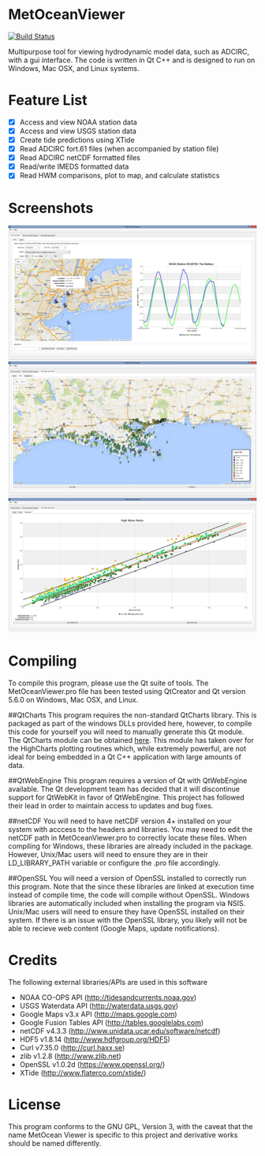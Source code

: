 # MetOceanViewer
[![Build Status](https://travis-ci.org/zcobell/MetOceanViewer.svg?branch=master)](https://travis-ci.org/zcobell/MetOceanViewer)

Multipurpose tool for viewing hydrodynamic model data, such as ADCIRC, with a gui interface. The code is written in Qt C++ and is designed to run on Windows, Mac OSX, and Linux systems.

# Feature List
- [x] Access and view NOAA station data
- [x] Access and view USGS station data
- [x] Create tide predictions using XTide
- [x] Read ADCIRC fort.61 files (when accompanied by station file)
- [x] Read ADCIRC netCDF formatted files
- [x] Read/write IMEDS formatted data
- [x] Read HWM comparisons, plot to map, and calculate statistics

# Screenshots
![Screenshot 1](https://github.com/zcobell/MetOceanViewer/blob/master/screenshots/mov_ss1.JPG)
![Screenshot 2](https://github.com/zcobell/MetOceanViewer/blob/master/screenshots/mov_ss2.JPG)
![Screenshot 3](https://github.com/zcobell/MetOceanViewer/blob/master/screenshots/mov_ss3.JPG)

# Compiling
To compile this program, please use the Qt suite of tools. The MetOceanViewer.pro file has been tested using QtCreator and Qt version 5.6.0 on Windows, Mac OSX, and Linux.

##QtCharts
This program requires the non-standard QtCharts library. This is packaged as part of the windows DLLs provided here, however, to compile this code for yourself you will need to manually generate this Qt module. The QtCharts module can be obtained [here](https://code.qt.io/cgit/qt/qtcharts.git). This module has taken over for the HighCharts plotting routines which, while extremely powerful, are not ideal for being embedded in a Qt C++ application with large amounts of data.

##QtWebEngine
This program requires a version of Qt with QtWebEngine available. The Qt development team has decided that it will discontinue support for QtWebKit in favor of QtWebEngine. This project has followed their lead in order to maintain access to updates and bug fixes. 

##netCDF
You will need to have netCDF version 4+ installed on your system with acccess to the headers and libraries. You may need to edit the netCDF path in MetOceanViewer.pro to correctly locate these files. When compiling for Windows, these libraries are already included in the package. However, Unix/Mac users will need to ensure they are in their LD_LIBRARY_PATH variable or configure the .pro file accordingly.

##OpenSSL
You will need a version of OpenSSL installed to correctly run this program. Note that the since these libraries are linked at execution time instead of compile time, the code will compile without OpenSSL. Windows libraries are automatically included when installing the program via NSIS. Unix/Mac users will need to ensure they have OpenSSL installed on their system. If there is an issue with the OpenSSL library, you likely will not be able to recieve web content (Google Maps, update notifications).

# Credits
The following external libraries/APIs are used in this software
- NOAA CO-OPS API (http://tidesandcurrents.noaa.gov)
- USGS Waterdata API (http://waterdata.usgs.gov)
- Google Maps v3.x API (http://maps.google.com)
- Google Fusion Tables API (http://tables.googlelabs.com)
- netCDF v4.3.3 (http://www.unidata.ucar.edu/software/netcdf)
- HDF5 v1.8.14 (http://www.hdfgroup.org/HDF5)
- Curl v7.35.0 (http://curl.haxx.se)
- zlib v1.2.8 (http://www.zlib.net)
- OpenSSL v1.0.2d (https://www.openssl.org/)
- XTide (http://www.flaterco.com/xtide/)

# License
This program conforms to the GNU GPL, Version 3, with the caveat that the name MetOcean Viewer is specific to this project and derivative works should be named differently.
